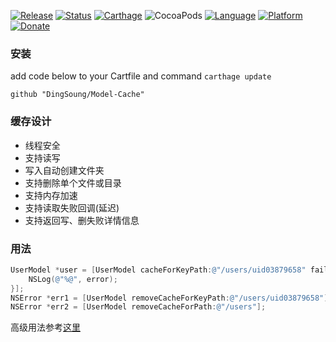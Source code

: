 [![Release](https://img.shields.io/github/release/DingSoung/Model-Cache.svg)](https://github.com/DingSoung)
[![Status](https://travis-ci.org/DingSoung/Model-Cache.svg?branch=master)](https://travis-ci.org/DingSoung/Model-Cache)
[![Carthage](https://img.shields.io/badge/Carthage-compatible-yellow.svg?style=flat)](https://github.com/Carthage/Carthage)
![CocoaPods](https://img.shields.io/cocoapods/v/ModelCache.svg)
[![Language](https://img.shields.io/badge/Swift-3.1-FFAC45.svg?style=flat)](https://swift.org/)
[![Platform](http://img.shields.io/badge/Platform-iOS-E9C2BD.svg?style=flat)](https://developer.apple.com)
[![Donate](https://img.shields.io/badge/Donate-PayPal-9EA59D.svg)](paypal.me/DingSongwen)
### 安装
add code below to your Cartfile and command `carthage update`
```
github "DingSoung/Model-Cache"
```

### 缓存设计

* 线程安全
* 支持读写
* 写入自动创建文件夹
* 支持删除单个文件或目录
* 支持内存加速
* 支持读取失败回调(延迟)
* 支持返回写、删失败详情信息

### 用法

```objective-c
UserModel *user = [UserModel cacheForKeyPath:@"/users/uid03879658" fail:^(NSError * _Nonnull error) {
    NSLog(@"%@", error);
}];
NSError *err1 = [UserModel removeCacheForKeyPath:@"/users/uid03879658"];
NSError *err2 = [UserModel removeCacheForPath:@"/users"];
```

高级用法参考[这里](https://github.com/DingSoung/Example)
